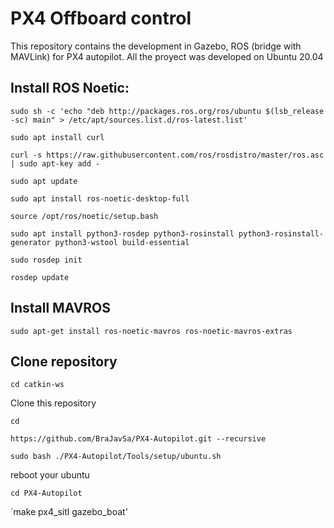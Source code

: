 # PX4 Offboard control
This repository contains the development in Gazebo, ROS (bridge with MAVLink) for PX4 autopilot. All the proyect was developed on Ubuntu 20.04

## Install ROS Noetic:
  
  `sudo sh -c 'echo "deb http://packages.ros.org/ros/ubuntu $(lsb_release -sc) main" > /etc/apt/sources.list.d/ros-latest.list'`
  
  `sudo apt install curl `
  
  `curl -s https://raw.githubusercontent.com/ros/rosdistro/master/ros.asc | sudo apt-key add -` 
  
  `sudo apt update`
  
  `sudo apt install ros-noetic-desktop-full`
  
  `source /opt/ros/noetic/setup.bash`

  
  `sudo apt install python3-rosdep python3-rosinstall python3-rosinstall-generator python3-wstool build-essential`
  
  `sudo rosdep init`
  
  `rosdep update`


## Install MAVROS
  
  `sudo apt-get install ros-noetic-mavros ros-noetic-mavros-extras`

## Clone repository
 `cd catkin-ws`
 
 Clone this repository
 
 `cd`
 
 `https://github.com/BraJavSa/PX4-Autopilot.git --recursive`
 
 `sudo bash ./PX4-Autopilot/Tools/setup/ubuntu.sh`
 
 reboot your ubuntu
 
 
 `cd PX4-Autopilot`
 
 `make px4_sitl gazebo_boat'
 
